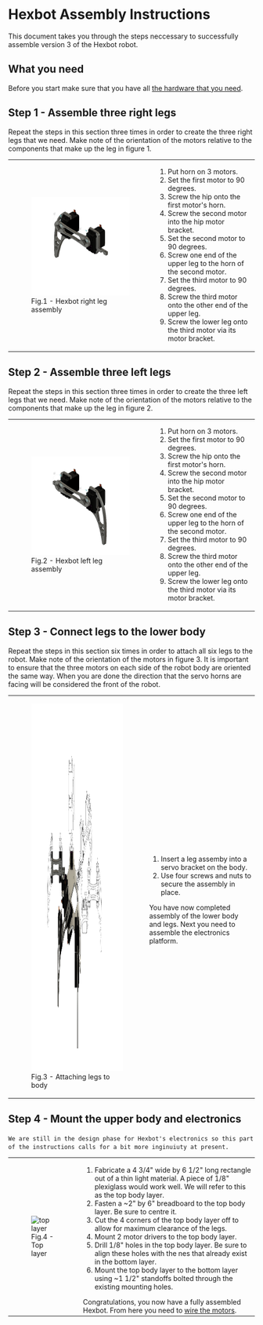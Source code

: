 # Hexbot Assembly Instructions

This document takes you through the steps neccessary to successfully assemble version 3 of the Hexbot robot.

## What you need

Before you start make sure that you have all [the hardware that you need](/doc/hexbotHardware.md).

## Step 1 - Assemble three right legs

Repeat the steps in this section three times in order to create the three right legs that we need. Make note of the orientation of the motors relative to the components that make up the leg in figure 1.

 <table>
  <tr>
    <td align ="left"> 
        <figure>
           <img src="/img/assembledRightLeg v2.png" alt="Right Leg"> </th>
           <figcaption>Fig.1 - Hexbot right leg assembly</figcaption>
        </figure> 
    </td>
    <td align ="left">
       <ol>  
          <li>Put horn on 3 motors.</li>  
          <li>Set the first motor to 90 degrees.</li>  
          <li>Screw the hip onto the first motor's horn.</li>  
          <li>Screw the second motor into the hip motor bracket.</li>  
          <li>Set the second motor to 90 degrees.</li>  
          <li>Screw one end of the upper leg to the horn of the second motor.</li>  
          <li>Set the third motor to 90 degrees.</li>  
          <li>Screw the third motor onto the other end of the upper leg.</li>  
          <li>Screw the lower leg onto the third motor via its motor bracket.</li> 
       </ol>  
    </td>
  </tr>  
</table> 

## Step 2 - Assemble three left legs

Repeat the steps in this section three times in order to create the three left legs that we need. Make note of the orientation of the motors relative to the components that make up the leg in figure 2.

 <table>
  <tr>
    <td align ="left"> 
        <figure>
           <img src="/img/assembledLeftLeg v2.png" alt="Left Leg"> </th>
           <figcaption>Fig.2 - Hexbot left leg assembly</figcaption>
        </figure> 
    </td>
    <td align ="left">
       <ol>  
          <li>Put horn on 3 motors.</li>  
          <li>Set the first motor to 90 degrees.</li>  
          <li>Screw the hip onto the first motor's horn.</li>  
          <li>Screw the second motor into the hip motor bracket.</li>  
          <li>Set the second motor to 90 degrees.</li>  
          <li>Screw one end of the upper leg to the horn of the second motor.</li>  
          <li>Set the third motor to 90 degrees.</li>  
          <li>Screw the third motor onto the other end of the upper leg.</li>  
          <li>Screw the lower leg onto the third motor via its motor bracket.</li> 
       </ol>  
    </td>
  </tr>  
</table> 

## Step 3 - Connect legs to the lower body

Repeat the steps in this section six times in order to attach all six legs to the robot. Make note of the orientation of the motors in figure 3. It is important to ensure that the three motors on each side of the robot body are oriented the same way. When you are done the direction that the servo horns are facing will be considered the front of the robot.

<table>
  <tr>
    <td align ="left"> 
       <figure>
          <img src="/img/hexapodFullAssembly-hybridRenderingWireframe.svg" alt="Full robot assembly" width="750" height="750"> 
          <figcaption>Fig.3 - Attaching legs to body</figcaption>
       </figure> 
    </td>
    <td align ="left">
       <ol>  
          <li>Insert a leg assemby into a servo bracket on the body.</li>  
          <li>Use four screws and nuts to secure the assembly in place.</li>  
       </ol> 
       You have now completed assembly of the lower body and legs. Next you need to assemble the electronics platform.
    </td>
  </tr>  
</table> 

## Step 4 - Mount the upper body and electronics

```We are still in the design phase for Hexbot's electronics so this part of the instructions calls for a bit more inginuiuty at present.```

<table>
  <tr>
    <td align ="left"> 
       <figure>
          <img src="/img/topBodyLayer.jpg" alt="top layer" width="500" height="300"> 
          <figcaption>Fig.4 - Top layer</figcaption>
       </figure> 
    </td>
    <td align ="left">
       <ol>  
          <li>Fabricate a 4 3/4" wide by 6 1/2" long rectangle out of a thin light material. A piece of 1/8" plexiglass would work well. We will refer to this as the top body layer.</li>
        <li>Fasten a ~2" by 6" breadboard to the top body layer. Be sure to centre it.</li> 
        <li>Cut the 4 corners of the top body layer off to allow for maximum clearance of the legs.</li>
        <li>Mount 2 motor drivers to the top body layer.</li>
        <li>Drill 1/8" holes in the top body layer. Be sure to align these holes with the nes that already exist in the bottom layer.</li>
        <li>Mount the top body layer to the bottom layer using ~1 1/2" standoffs bolted through the existing mounting holes.</li>
       </ol> 
       Congratulations, you now have a fully assembled Hexbot. From here you need to <a href="/doc/wireMotors.md">wire the motors</a>.
    </td>
  </tr>  
</table> 

